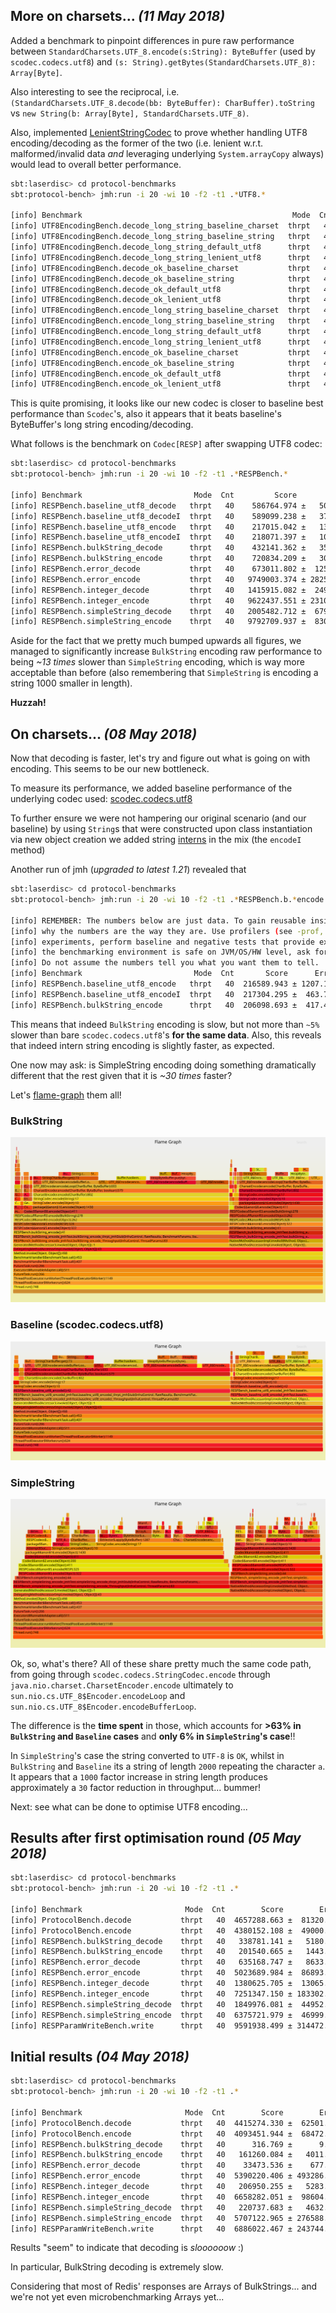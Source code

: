 ## More on charsets... _(11 May 2018)_
Added a benchmark to pinpoint differences in pure raw performance between `StandardCharsets.UTF_8.encode(s:String): ByteBuffer`
(used by `scodec.codecs.utf8`) and `(s: String).getBytes(StandardCharsets.UTF_8): Array[Byte]`.

Also interesting to see the reciprocal, i.e. `(StandardCharsets.UTF_8.decode(bb: ByteBuffer): CharBuffer).toString`
vs `new String(b: Array[Byte], StandardCharsets.UTF_8)`.

Also, implemented [LenientStringCodec](https://github.com/laserdisc-io/laserdisc/tree/master/protocol/src/main/scala/laserdisc/protocol/LenientStringCodec.scala)
to prove whether handling UTF8 encoding/decoding as the former of the two (i.e. lenient w.r.t. malformed/invalid data
_and_ leveraging underlying `System.arrayCopy` always) would lead to overall better performance.

```bash
sbt:laserdisc> cd protocol-benchmarks
sbt:protocol-bench> jmh:run -i 20 -wi 10 -f2 -t1 .*UTF8.*

[info] Benchmark                                               Mode  Cnt         Score        Error  Units
[info] UTF8EncodingBench.decode_long_string_baseline_charset  thrpt   40    681609.456 ±   4618.627  ops/s
[info] UTF8EncodingBench.decode_long_string_baseline_string   thrpt   40   1014156.061 ±   6055.819  ops/s
[info] UTF8EncodingBench.decode_long_string_default_utf8      thrpt   40    588797.370 ±   2722.294  ops/s
[info] UTF8EncodingBench.decode_long_string_lenient_utf8      thrpt   40    816049.009 ±   4034.696  ops/s
[info] UTF8EncodingBench.decode_ok_baseline_charset           thrpt   40  17878620.315 ± 120801.187  ops/s
[info] UTF8EncodingBench.decode_ok_baseline_string            thrpt   40  29110641.894 ± 226674.439  ops/s
[info] UTF8EncodingBench.decode_ok_default_utf8               thrpt   40  10759072.941 ± 113434.374  ops/s
[info] UTF8EncodingBench.decode_ok_lenient_utf8               thrpt   40  12396142.937 ±  75330.784  ops/s
[info] UTF8EncodingBench.encode_long_string_baseline_charset  thrpt   40    228850.537 ±    994.737  ops/s
[info] UTF8EncodingBench.encode_long_string_baseline_string   thrpt   40    830896.958 ±   5961.262  ops/s
[info] UTF8EncodingBench.encode_long_string_default_utf8      thrpt   40    217622.095 ±   1312.185  ops/s
[info] UTF8EncodingBench.encode_long_string_lenient_utf8      thrpt   40    818939.332 ±   4016.609  ops/s
[info] UTF8EncodingBench.encode_ok_baseline_charset           thrpt   40  21983610.584 ± 189013.347  ops/s
[info] UTF8EncodingBench.encode_ok_baseline_string            thrpt   40  23865417.974 ± 170500.956  ops/s
[info] UTF8EncodingBench.encode_ok_default_utf8               thrpt   40  13551775.934 ±  82189.299  ops/s
[info] UTF8EncodingBench.encode_ok_lenient_utf8               thrpt   40  18988721.230 ± 113320.436  ops/s
```

This is quite promising, it looks like our new codec is closer to baseline best performance than `Scodec`'s, also it
appears that it beats baseline's ByteBuffer's long string encoding/decoding.

What follows is the benchmark on `Codec[RESP]` after swapping UTF8 codec:
```bash
sbt:laserdisc> cd protocol-benchmarks
sbt:protocol-bench> jmh:run -i 20 -wi 10 -f2 -t1 .*RESPBench.*

[info] Benchmark                         Mode  Cnt         Score        Error  Units
[info] RESPBench.baseline_utf8_decode   thrpt   40    586764.974 ±   5038.563  ops/s
[info] RESPBench.baseline_utf8_decodeI  thrpt   40    589099.238 ±   3715.503  ops/s
[info] RESPBench.baseline_utf8_encode   thrpt   40    217015.042 ±   1349.796  ops/s
[info] RESPBench.baseline_utf8_encodeI  thrpt   40    218071.397 ±   1094.907  ops/s
[info] RESPBench.bulkString_decode      thrpt   40    432141.362 ±   3520.454  ops/s
[info] RESPBench.bulkString_encode      thrpt   40    720834.209 ±   3055.016  ops/s
[info] RESPBench.error_decode           thrpt   40    673011.802 ±  12557.678  ops/s
[info] RESPBench.error_encode           thrpt   40   9749003.374 ± 282563.535  ops/s
[info] RESPBench.integer_decode         thrpt   40   1415915.082 ±  24965.637  ops/s
[info] RESPBench.integer_encode         thrpt   40   9622437.551 ± 231010.857  ops/s
[info] RESPBench.simpleString_decode    thrpt   40   2005482.712 ±  67972.508  ops/s
[info] RESPBench.simpleString_encode    thrpt   40   9792709.937 ±  83026.183  ops/s
```

Aside for the fact that we pretty much bumped upwards all figures, we managed to significantly increase `BulkString`
encoding raw performance to being _~13 times_ slower than `SimpleString` encoding, which is way more acceptable than
before (also remembering that `SimpleString` is encoding a string 1000 smaller in length).

**Huzzah!**

## On charsets... _(08 May 2018)_
Now that decoding is faster, let's try and figure out what is going on
with encoding. This seems to be our new bottleneck.

To measure its performance, we added baseline performance of the underlying codec
used: [scodec.codecs.utf8](https://github.com/scodec/scodec/blob/v1.10.3/shared/src/main/scala/scodec/codecs/package.scala#L532)

To further ensure we were not hampering our original scenario (and our baseline) by using `String`s that were constructed
upon class instantiation via new object creation we added string [interns](https://docs.oracle.com/javase/specs/jls/se7/html/jls-3.html#jls-3.10.5)
in the mix (the `encodeI` method)

Another run of jmh (_upgraded to latest 1.21_) revealed that
```bash
sbt:laserdisc> cd protocol-benchmarks
sbt:protocol-bench> jmh:run -i 20 -wi 10 -f2 -t1 .*RESPBench.b.*encode

[info] REMEMBER: The numbers below are just data. To gain reusable insights, you need to follow up on
[info] why the numbers are the way they are. Use profilers (see -prof, -lprof), design factorial
[info] experiments, perform baseline and negative tests that provide experimental control, make sure
[info] the benchmarking environment is safe on JVM/OS/HW level, ask for reviews from the domain experts.
[info] Do not assume the numbers tell you what you want them to tell.
[info] Benchmark                         Mode  Cnt       Score      Error  Units
[info] RESPBench.baseline_utf8_encode   thrpt   40  216589.943 ± 1207.118  ops/s
[info] RESPBench.baseline_utf8_encodeI  thrpt   40  217304.295 ±  463.766  ops/s
[info] RESPBench.bulkString_encode      thrpt   40  206098.693 ±  417.478  ops/s
```

This means that indeed `BulkString` encoding is slow, but not more than `~5%` slower than bare `scodec.codecs.utf8`'s
**for the same data**. Also, this reveals that indeed intern string encoding is slightly faster, as expected.

One now may ask: is SimpleString encoding doing something dramatically different that the rest given that it is
_~30 times_ faster?

Let's [flame-graph](https://github.com/brendangregg/FlameGraph) them all!

### BulkString
![BulkString encoding](flamegraphs/bulk-string-encode-flame-graph-cpu-20180508.svg)

### Baseline (scodec.codecs.utf8)
![utf8 encoding](flamegraphs/baseline-string-encode-flame-graph-cpu-20180508.svg)

### SimpleString
![SimpleString encoding](flamegraphs/simple-string-encode-flame-graph-cpu-20180508.svg)

Ok, so, what's there? All of these share pretty much the same code path, from going through `scodec.codecs.StringCodec.encode`
through `java.nio.charset.CharsetEncoder.encode` ultimately to `sun.nio.cs.UTF_8$Encoder.encodeLoop` and
`sun.nio.cs.UTF_8$Encoder.encodeBufferLoop`.

The difference is the **time spent** in those, which accounts for **>63% in `BulkString` and `Baseline` cases** and
**only 6% in `SimpleString`'s case**!!

In `SimpleString`'s case the string converted to `UTF-8` is `OK`, whilst in `BulkString` and `Baseline` its a string of
length `2000` repeating the character `a`.
It appears that a `1000` factor increase in string length produces approximately a `30` factor reduction in throughput...
bummer!

Next: see what can be done to optimise UTF8 encoding...

## Results after first optimisation round _(05 May 2018)_

```bash
sbt:laserdisc> cd protocol-benchmarks
sbt:protocol-bench> jmh:run -i 20 -wi 10 -f2 -t1 .*

[info] Benchmark                       Mode  Cnt        Score        Error  Units
[info] ProtocolBench.decode           thrpt   40  4657288.663 ±  81320.290  ops/s
[info] ProtocolBench.encode           thrpt   40  4380152.108 ±  49000.048  ops/s
[info] RESPBench.bulkString_decode    thrpt   40   338781.141 ±   5180.365  ops/s
[info] RESPBench.bulkString_encode    thrpt   40   201540.665 ±   1443.579  ops/s
[info] RESPBench.error_decode         thrpt   40   635168.747 ±   8633.595  ops/s
[info] RESPBench.error_encode         thrpt   40  5023689.984 ±  86893.815  ops/s
[info] RESPBench.integer_decode       thrpt   40  1380625.705 ±  13065.164  ops/s
[info] RESPBench.integer_encode       thrpt   40  7251347.150 ± 183302.953  ops/s
[info] RESPBench.simpleString_decode  thrpt   40  1849976.081 ±  44952.587  ops/s
[info] RESPBench.simpleString_encode  thrpt   40  6375721.979 ±  46999.275  ops/s
[info] RESPParamWriteBench.write      thrpt   40  9591938.499 ± 314472.561  ops/s
```

## Initial results _(04 May 2018)_

```bash
sbt:laserdisc> cd protocol-benchmarks
sbt:protocol-bench> jmh:run -i 20 -wi 10 -f2 -t1 .*

[info] Benchmark                       Mode  Cnt        Score        Error  Units
[info] ProtocolBench.decode           thrpt   40  4415274.330 ±  62501.103  ops/s
[info] ProtocolBench.encode           thrpt   40  4093451.944 ±  68472.615  ops/s
[info] RESPBench.bulkString_decode    thrpt   40      316.769 ±      9.826  ops/s
[info] RESPBench.bulkString_encode    thrpt   40   161260.084 ±   4011.619  ops/s
[info] RESPBench.error_decode         thrpt   40    33473.536 ±    677.165  ops/s
[info] RESPBench.error_encode         thrpt   40  5390220.406 ± 493286.825  ops/s
[info] RESPBench.integer_decode       thrpt   40   206950.255 ±   5283.544  ops/s
[info] RESPBench.integer_encode       thrpt   40  6658282.051 ±  98604.929  ops/s
[info] RESPBench.simpleString_decode  thrpt   40   220737.683 ±   4632.795  ops/s
[info] RESPBench.simpleString_encode  thrpt   40  5707122.965 ± 276588.267  ops/s
[info] RESPParamWriteBench.write      thrpt   40  6886022.467 ± 243744.210  ops/s
```

Results "seem" to indicate that decoding is _sloooooow_ :)

In particular, BulkString decoding is extremely slow.

Considering that most of Redis' responses are Arrays of BulkStrings... and we're not yet even microbenchmarking Arrays yet...
